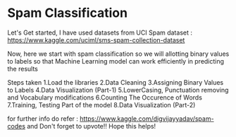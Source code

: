 # Spam Classification
Let's Get started, I have used datasets from UCI Spam dataset : https://www.kaggle.com/uciml/sms-spam-collection-dataset

Now, here we start with spam classification so we will allotting binary values to labels so that Machine Learning model can work efficiently in predicting the results

Steps taken
1.Load the libraries
2.Data Cleaning
3.Assigning Binary Values to Labels
4.Data Visualization (Part-1)
5.LowerCasing, Punctuation removing and Vocabulary modifications
6.Counting The Occurence of Words
7.Training, Testing Part of the model
8.Data Visualization (Part-2)

for further info do refer : https://www.kaggle.com/digvijayyadav/spam-codes and Don't forget to upvote!!
Hope this helps!
